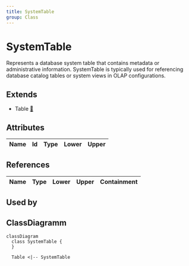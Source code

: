 ```yaml
---
title: SystemTable
group: Class
---
```


# SystemTable<a name="class-systemtable"></a>

Represents a database system table that contains metadata or administrative information. SystemTable is typically used for referencing database catalog tables or system views in OLAP configurations.
## Extends
- Table [🔗](./class-Table)
## Attributes

<table>
  <thead>
    <tr>
      <th>Name</th>
      <th>Id</th>
      <th>Type</th>
      <th>Lower</th>
      <th>Upper</th>
    </tr>
  </thead>
  <tbody>
  </tbody>
</table>

## References

<table>
  <thead>
    <tr>
      <th>Name</th>
      <th>Type</th>
      <th>Lower</th>
      <th>Upper</th>
      <th>Containment</th>
    </tr>
  </thead>
  <tbody>
  </tbody>
</table>



## Used by


## ClassDiagramm

```mermaid
classDiagram
  class SystemTable {
  }

  Table <|-- SystemTable

```

